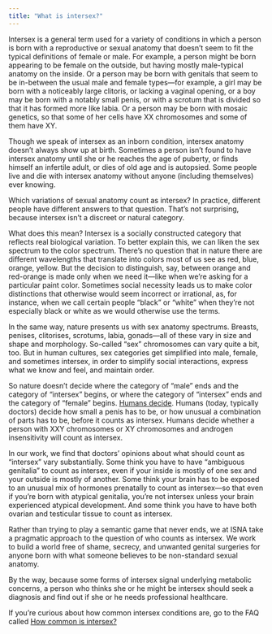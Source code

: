 ```yaml
---
title: "What is intersex?"
---
```


<p>Intersex is a general term used for a variety of conditions in which a person is born with a reproductive or sexual anatomy that doesn&#8217;t seem to fit the typical definitions of female or male. For example, a person might be born appearing to be female on the outside, but having mostly male-typical anatomy on the inside. Or a person may be born with genitals that seem to be in-between the usual male and female types&#8212;for example, a girl may be born with a noticeably large clitoris, or lacking a vaginal opening, or a boy may be born with a notably small penis, or with a scrotum that is divided so that it has formed more like labia. Or a person may be born with mosaic genetics, so that some of her cells have XX chromosomes and some of them have XY.  </p>

<p>Though we speak of intersex as an inborn condition, intersex anatomy doesn&#8217;t always show up at birth. Sometimes a person isn&#8217;t found to have intersex anatomy until she or he reaches the age of puberty, or finds himself an infertile adult, or dies of old age and is autopsied. Some people live and die with intersex anatomy without anyone (including themselves) ever knowing.  </p>

<p>Which variations of sexual anatomy count as intersex? In practice, different people have different answers to that question. That&#8217;s not surprising, because intersex isn&#8217;t a discreet or natural category.  </p>

<p>What does this mean? Intersex is a socially constructed category that reflects real biological variation. To better explain this, we can liken the sex spectrum to the color spectrum. There&#8217;s no question that in nature there are different wavelengths that translate into colors most of us see as red, blue, orange, yellow. But the decision to distinguish, say, between orange and red-orange is made only when we need it&#8212;like when we&#8217;re asking for a particular paint color. Sometimes social necessity leads us to make color distinctions that otherwise would seem incorrect or irrational, as, for instance, when we call certain people &#8220;black&#8221; or &#8220;white&#8221; when they&#8217;re not especially black or white as we would otherwise use the terms.  </p>

<p>In the same way, nature presents us with sex anatomy spectrums. Breasts, penises, clitorises, scrotums, labia, gonads&#8212;all of these vary in size and shape and morphology. So-called &#8220;sex&#8221; chromosomes can vary quite a bit, too. But in human cultures, sex categories get simplified into male, female, and sometimes intersex, in order to simplify social interactions, express what we know and feel, and maintain order.  </p>

<p>So nature doesn&#8217;t decide where the category of &#8220;male&#8221; ends and the category of &#8220;intersex&#8221; begins, or where the category of &#8220;intersex&#8221; ends and the category of &#8220;female&#8221; begins. <a href="/faq/gender_assignment">Humans decide</a>. Humans (today, typically doctors) decide how small a penis has to be, or how unusual a combination of parts has to be, before it counts as intersex. Humans decide whether a person with <span class="caps">XXY</span> chromosomes or XY chromosomes and androgen insensitivity will count as intersex.  </p>

<p>In our work, we find that doctors&#8217; opinions about what should count as &#8220;intersex&#8221; vary substantially. Some think you have to have &#8220;ambiguous genitalia&#8221; to count as intersex, even if your inside is mostly of one sex and your outside is mostly of another. Some think your brain has to be exposed to an unusual mix of hormones prenatally to count as intersex&#8212;so that even if you&#8217;re born with atypical genitalia, you&#8217;re not intersex unless your brain experienced atypical development. And some think you have to have both ovarian and testicular tissue to count as intersex.  </p>

<p>Rather than trying to play a semantic game that never ends, we at <span class="caps">ISNA</span> take a pragmatic approach to the question of who counts as intersex. We work to build a world free of shame, secrecy, and unwanted genital surgeries for anyone born with what someone believes to be non-standard sexual anatomy.  </p>

<p>By the way, because some forms of intersex signal underlying metabolic concerns, a person who thinks she or he might be intersex should seek a diagnosis and find out if she or he needs professional healthcare.  </p>

<p>If you&#8217;re curious about how common intersex conditions are, go to the <span class="caps">FAQ</span> called <a href="/faq/frequency">How common is intersex?</a></p>